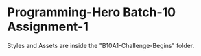 # Programming-Hero Batch-10 Assignment-1

Styles and Assets are inside the "B10A1-Challenge-Begins" folder.
